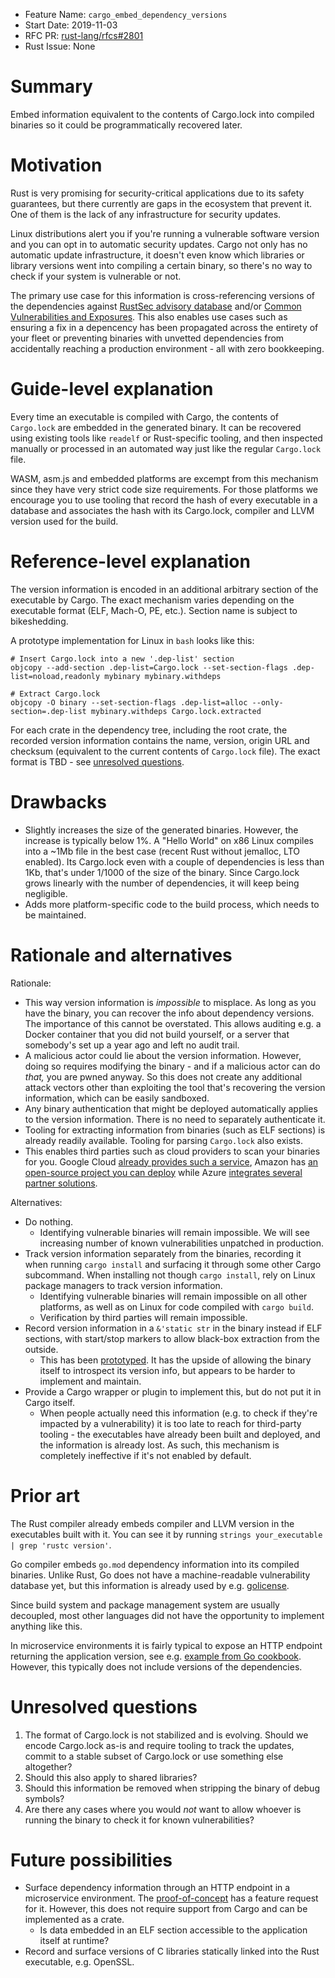 - Feature Name: `cargo_embed_dependency_versions`
- Start Date: 2019-11-03
- RFC PR: [rust-lang/rfcs#2801](https://github.com/rust-lang/rfcs/pull/2801)
- Rust Issue: None

# Summary
[summary]: #summary

Embed information equivalent to the contents of Cargo.lock into compiled binaries so it could be programmatically recovered later.

# Motivation
[motivation]: #motivation

Rust is very promising for security-critical applications due to its safety guarantees, but there currently are gaps in the ecosystem that prevent it. One of them is the lack of any infrastructure for security updates.

Linux distributions alert you if you're running a vulnerable software version and you can opt in to automatic security updates. Cargo not only has no automatic update infrastructure, it doesn't even know which libraries or library versions went into compiling a certain binary, so there's no way to check if your system is vulnerable or not.

The primary use case for this information is cross-referencing versions of the dependencies against [RustSec advisory database](https://github.com/RustSec/advisory-db) and/or [Common Vulnerabilities and Exposures](https://en.wikipedia.org/wiki/Common_Vulnerabilities_and_Exposures). This also enables use cases such as ensuring a fix in a depencency has been propagated across the entirety of your fleet or preventing binaries with unvetted dependencies from accidentally reaching a production environment - all with zero bookkeeping.

# Guide-level explanation
[guide-level-explanation]: #guide-level-explanation

Every time an executable is compiled with Cargo, the contents of `Cargo.lock` are embedded in the generated binary. It can be recovered using existing tools like `readelf` or Rust-specific tooling, and then inspected manually or processed in an automated way just like the regular `Cargo.lock` file.

WASM, asm.js and embedded platforms are excempt from this mechanism since they have very strict code size requirements. For those platforms we encourage you to use tooling that record the hash of every executable in a database and associates the hash with its Cargo.lock, compiler and LLVM version used for the build.

# Reference-level explanation
[reference-level-explanation]: #reference-level-explanation

The version information is encoded in an additional arbitrary section of the executable by Cargo. The exact mechanism varies depending on the executable format (ELF, Mach-O, PE, etc.). Section name is subject to bikeshedding.

A prototype implementation for Linux in `bash` looks like this:

```shell
# Insert Cargo.lock into a new '.dep-list' section
objcopy --add-section .dep-list=Cargo.lock --set-section-flags .dep-list=noload,readonly mybinary mybinary.withdeps

# Extract Cargo.lock
objcopy -O binary --set-section-flags .dep-list=alloc --only-section=.dep-list mybinary.withdeps Cargo.lock.extracted
```

For each crate in the dependency tree, including the root crate, the recorded version information contains the name, version, origin URL and checksum (equivalent to the current contents of `Cargo.lock` file). The exact format is TBD - see [unresolved questions](#unresolved-questions).

# Drawbacks
[drawbacks]: #drawbacks

- Slightly increases the size of the generated binaries. However, the increase is typically below 1%. A "Hello World" on x86 Linux compiles into a ~1Mb file in the best case (recent Rust without jemalloc, LTO enabled). Its Cargo.lock even with a couple of dependencies is less than 1Kb, that's under 1/1000 of the size of the binary. Since Cargo.lock grows linearly with the number of dependencies, it will keep being negligible.
- Adds more platform-specific code to the build process, which needs to be maintained.

# Rationale and alternatives
[rationale-and-alternatives]: #rationale-and-alternatives

Rationale:

- This way version information is *impossible* to misplace. As long as you have the binary, you can recover the info about dependency versions. The importance of this cannot be overstated. This allows auditing e.g. a Docker container that you did not build yourself, or a server that somebody's set up a year ago and left no audit trail.
- A malicious actor could lie about the version information. However, doing so requires modifying the binary - and if a malicious actor can do _that,_ you are pwned anyway. So this does not create any additional attack vectors other than exploiting the tool that's recovering the version information, which can be easily sandboxed.
- Any binary authentication that might be deployed automatically applies to the version information. There is no need to separately authenticate it.
- Tooling for extracting information from binaries (such as ELF sections) is already readily available. Tooling for parsing `Cargo.lock` also exists.
- This enables third parties such as cloud providers to scan your binaries for you. Google Cloud [already provides such a service](https://cloud.google.com/container-registry/docs/get-image-vulnerabilities), Amazon has [an open-source project you can deploy](https://aws.amazon.com/blogs/publicsector/detect-vulnerabilities-in-the-docker-images-in-your-applications/) while Azure [integrates several partner solutions](https://docs.microsoft.com/en-us/azure/security-center/security-center-vulnerability-assessment-recommendations).

Alternatives:

- Do nothing.
  - Identifying vulnerable binaries will remain impossible. We will see increasing number of known vulnerabilities unpatched in production.
- Track version information separately from the binaries, recording it when running `cargo install` and surfacing it through some other Cargo subcommand. When installing not though `cargo install`, rely on Linux package managers to track version information.
  - Identifying vulnerable binaries will remain impossible on all other platforms, as well as on Linux for code compiled with `cargo build`.
  - Verification by third parties will remain impossible.
- Record version information in a `&'static str` in the binary instead if ELF sections, with start/stop markers to allow black-box extraction from the outside.
  - This has been [prototyped](https://github.com/Shnatsel/rust-audit). It has the upside of allowing the binary itself to introspect its version info, but appears to be harder to implement and maintain.
- Provide a Cargo wrapper or plugin to implement this, but do not put it in Cargo itself.
  - When people actually need this information (e.g. to check if they're impacted by a vulnerability) it is too late to reach for third-party tooling - the executables have already been built and deployed, and the information is already lost. As such, this mechanism is completely ineffective if it's not enabled by default.

# Prior art
[prior-art]: #prior-art

The Rust compiler already embeds compiler and LLVM version in the executables built with it. You can see it by running `strings your_executable | grep 'rustc version'`.

Go compiler embeds `go.mod` dependency information into its compiled binaries. Unlike Rust, Go does not have a machine-readable vulnerability database yet, but this information is already used by e.g. [golicense](https://github.com/mitchellh/golicense).

Since build system and package management system are usually decoupled, most other languages did not have the opportunity to implement anything like this.

In microservice environments it is fairly typical to expose an HTTP endpoint returning the application version, see e.g. [example from Go cookbook](https://blog.kowalczyk.info/article/vEja/embedding-build-number-in-go-executable.html). However, this typically does not include versions of the dependencies.

# Unresolved questions
[unresolved-questions]: #unresolved-questions

1. The format of Cargo.lock is not stabilized and is evolving. Should we encode Cargo.lock as-is and require tooling to track the updates, commit to a stable subset of Cargo.lock or use something else altogether?
1. Should this also apply to shared libraries?
1. Should this information be removed when stripping the binary of debug symbols?
1. Are there any cases where you would _not_ want to allow whoever is running the binary to check it for known vulnerabilities? 

# Future possibilities
[future-possibilities]: #future-possibilities

- Surface dependency information through an HTTP endpoint in a microservice environment. The [proof-of-concept](https://github.com/Shnatsel/rust-audit/issues/2) has a feature request for it. However, this does not require support from Cargo and can be implemented as a crate.
  - Is data embedded in an ELF section accessible to the application itself at runtime?
- Record and surface versions of C libraries statically linked into the Rust executable, e.g. OpenSSL.
